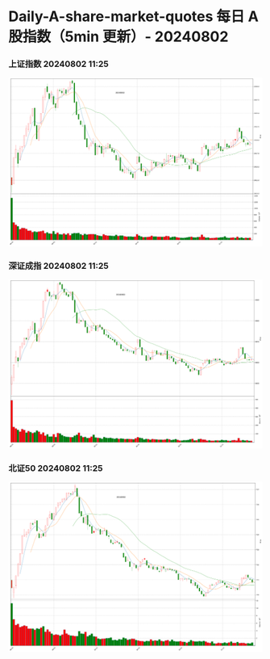 
# Daily-A-share-market-quotes 每日 A 股指数（5min 更新）- 20240802

### 上证指数 20240802 11:25
![](./fig/2024/8/20240802-sh000001.png)

### 深证成指 20240802 11:25
![](./fig/2024/8/20240802-sz399001.png)

### 北证50 20240802 11:25
![](./fig/2024/8/20240802-bj899050.png)
